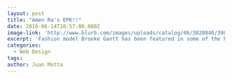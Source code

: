 ```yaml
---
layout: post
title: "Amen Ra's EPK!!"
date: 2016-06-14T10:57:00.000Z
image-link: 'http://www.blurb.com/images/uploads/catalog/46/3820846/3984071-6562e26c74d1051ae04ed332ef1e12dd.jpg'
excerpt: 'Fashion model Brooke Gantt has been featured in some of the hottest magazines in the world (Seventeen, Glamour, Allure), graced the runways of some of the most exclusive fashion shows...'
categories:
  - Web Design
tags:
author: Juan Motta
---
```

